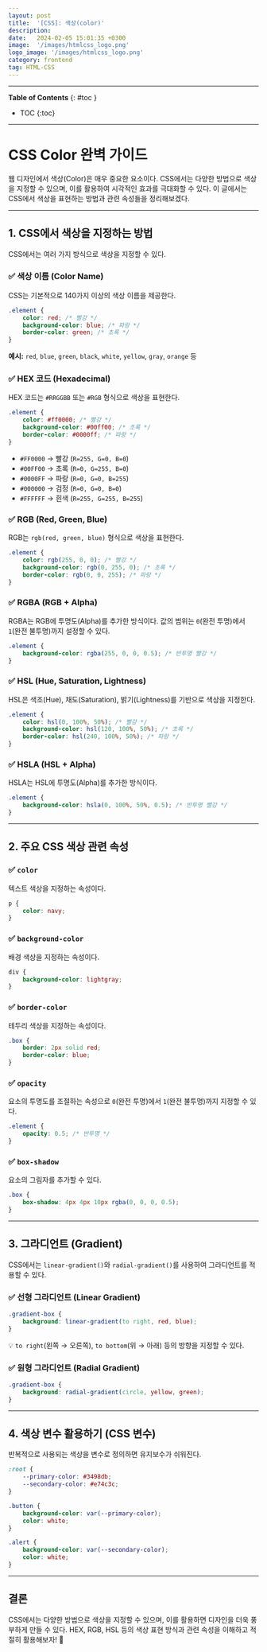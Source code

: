 ```yaml
---
layout: post
title:  '[CSS]: 색상(color)'
description: 
date:   2024-02-05 15:01:35 +0300
image:  '/images/htmlcss_logo.png'
logo_image: '/images/htmlcss_logo.png'
category: frontend
tag: HTML-CSS
---
```


---
**Table of Contents**
{: #toc }
*  TOC
{:toc}

---

# CSS Color 완벽 가이드

웹 디자인에서 색상(Color)은 매우 중요한 요소이다. CSS에서는 다양한 방법으로 색상을 지정할 수 있으며, 이를 활용하여 시각적인 효과를 극대화할 수 있다. 이 글에서는 CSS에서 색상을 표현하는 방법과 관련 속성들을 정리해보겠다.

---

## 1. CSS에서 색상을 지정하는 방법
CSS에서는 여러 가지 방식으로 색상을 지정할 수 있다.

### ✅ 색상 이름 (Color Name)
CSS는 기본적으로 140가지 이상의 색상 이름을 제공한다.
```css
.element {
    color: red; /* 빨강 */
    background-color: blue; /* 파랑 */
    border-color: green; /* 초록 */
}
```
**예시:** `red`, `blue`, `green`, `black`, `white`, `yellow`, `gray`, `orange` 등

### ✅ HEX 코드 (Hexadecimal)
HEX 코드는 `#RRGGBB` 또는 `#RGB` 형식으로 색상을 표현한다.
```css
.element {
    color: #ff0000; /* 빨강 */
    background-color: #00ff00; /* 초록 */
    border-color: #0000ff; /* 파랑 */
}
```
- `#FF0000` → 빨강 (`R=255, G=0, B=0`)
- `#00FF00` → 초록 (`R=0, G=255, B=0`)
- `#0000FF` → 파랑 (`R=0, G=0, B=255`)
- `#000000` → 검정 (`R=0, G=0, B=0`)
- `#FFFFFF` → 흰색 (`R=255, G=255, B=255`)

### ✅ RGB (Red, Green, Blue)
RGB는 `rgb(red, green, blue)` 형식으로 색상을 표현한다.
```css
.element {
    color: rgb(255, 0, 0); /* 빨강 */
    background-color: rgb(0, 255, 0); /* 초록 */
    border-color: rgb(0, 0, 255); /* 파랑 */
}
```

### ✅ RGBA (RGB + Alpha)
RGBA는 RGB에 투명도(Alpha)를 추가한 방식이다. 값의 범위는 `0`(완전 투명)에서 `1`(완전 불투명)까지 설정할 수 있다.
```css
.element {
    background-color: rgba(255, 0, 0, 0.5); /* 반투명 빨강 */
}
```

### ✅ HSL (Hue, Saturation, Lightness)
HSL은 색조(Hue), 채도(Saturation), 밝기(Lightness)를 기반으로 색상을 지정한다.
```css
.element {
    color: hsl(0, 100%, 50%); /* 빨강 */
    background-color: hsl(120, 100%, 50%); /* 초록 */
    border-color: hsl(240, 100%, 50%); /* 파랑 */
}
```

### ✅ HSLA (HSL + Alpha)
HSLA는 HSL에 투명도(Alpha)를 추가한 방식이다.
```css
.element {
    background-color: hsla(0, 100%, 50%, 0.5); /* 반투명 빨강 */
}
```

---

## 2. 주요 CSS 색상 관련 속성

### ✅ `color`
텍스트 색상을 지정하는 속성이다.
```css
p {
    color: navy;
}
```

### ✅ `background-color`
배경 색상을 지정하는 속성이다.
```css
div {
    background-color: lightgray;
}
```

### ✅ `border-color`
테두리 색상을 지정하는 속성이다.
```css
.box {
    border: 2px solid red;
    border-color: blue;
}
```

### ✅ `opacity`
요소의 투명도를 조절하는 속성으로 `0`(완전 투명)에서 `1`(완전 불투명)까지 지정할 수 있다.
```css
.element {
    opacity: 0.5; /* 반투명 */
}
```

### ✅ `box-shadow`
요소의 그림자를 추가할 수 있다.
```css
.box {
    box-shadow: 4px 4px 10px rgba(0, 0, 0, 0.5);
}
```

---

## 3. 그라디언트 (Gradient)
CSS에서는 `linear-gradient()`와 `radial-gradient()`를 사용하여 그라디언트를 적용할 수 있다.

### ✅ 선형 그라디언트 (Linear Gradient)
```css
.gradient-box {
    background: linear-gradient(to right, red, blue);
}
```
💡 `to right`(왼쪽 → 오른쪽), `to bottom`(위 → 아래) 등의 방향을 지정할 수 있다.

### ✅ 원형 그라디언트 (Radial Gradient)
```css
.gradient-box {
    background: radial-gradient(circle, yellow, green);
}
```

---

## 4. 색상 변수 활용하기 (CSS 변수)
반복적으로 사용되는 색상을 변수로 정의하면 유지보수가 쉬워진다.
```css
:root {
    --primary-color: #3498db;
    --secondary-color: #e74c3c;
}

.button {
    background-color: var(--primary-color);
    color: white;
}

.alert {
    background-color: var(--secondary-color);
    color: white;
}
```

---

## 결론
CSS에서는 다양한 방법으로 색상을 지정할 수 있으며, 이를 활용하면 디자인을 더욱 풍부하게 만들 수 있다. HEX, RGB, HSL 등의 색상 표현 방식과 관련 속성을 이해하고 적절히 활용해보자! 🎨

